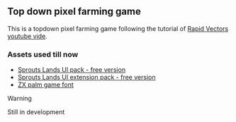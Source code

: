 ## Top down pixel farming game

This is a topdown pixel farming game following the tutorial of [Rapid Vectors youtube vide](https://youtu.be/it0lsREGdmc?si=k3bo1rryBJyBjEUT).

### Assets used till now

- [Sprouts Lands UI pack - free version](https://cupnooble.itch.io/sprout-lands-asset-pack)
- [Sprouts Lands UI extension pack - free version](https://cupnooble.itch.io/sprout-lands-ui-pack)
- [ZX palm game font](https://damieng.com/typography/zx-origins/zx-palm/)

> [!Warning]
> 
> Still in development

